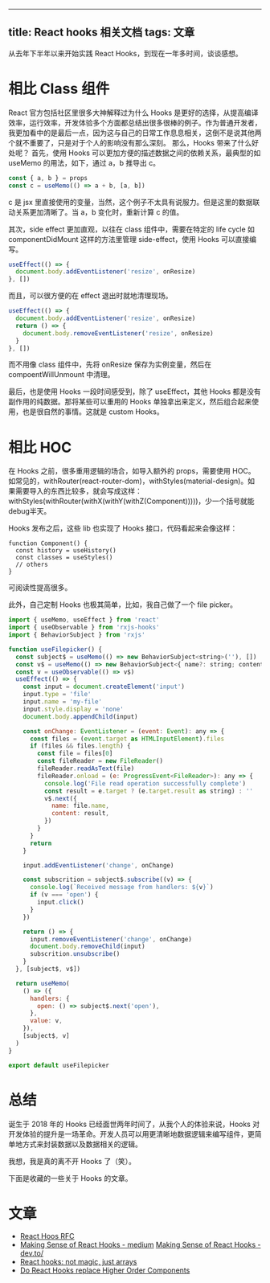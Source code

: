 
---
title: React hooks 相关文档
tags: 文章
---
从去年下半年以来开始实践 React Hooks，到现在一年多时间，谈谈感想。

# 相比 Class 组件
React 官方包括社区里很多大神解释过为什么 Hooks 是更好的选择，从提高编译效率，运行效率，开发体验多个方面都总结出很多很棒的例子。作为普通开发者，我更加看中的是最后一点，因为这与自己的日常工作息息相关，这倒不是说其他两个就不重要了，只是对于个人的影响没有那么深刻。
那么，Hooks 带来了什么好处呢？
首先，使用 Hooks 可以更加方便的描述数据之间的依赖关系，最典型的如 useMemo 的用法，如下，通过 a，b 推导出 c。

```javascript
const { a, b } = props
const c = useMemo(() => a + b, [a, b])
```
c 是 jsx 里直接使用的变量，当然，这个例子不太具有说服力。但是这里的数据联动关系更加清晰了。当 a，b 变化时，重新计算 c 的值。

其次，side effect 更加直观，以往在 class 组件中，需要在特定的 life cycle 如 componentDidMount 这样的方法里管理 side-effect，使用 Hooks 可以直接编写。
```javascript
useEffect(() => {
  document.body.addEventListener('resize', onResize)
}, [])
```
而且，可以很方便的在 effect 退出时就地清理现场。
```javascript
useEffect(() => {
  document.body.addEventListener('resize', onResize)
  return () => {
    document.body.removeEventListener('resize', onResize)
  }
}, [])
```
而不用像 class 组件中，先将 onResize 保存为实例变量，然后在 compoentWillUnmount 中清理。

最后，也是使用 Hooks 一段时间感受到，除了 useEffect，其他 Hooks 都是没有副作用的纯数据。那将某些可以重用的 Hooks 单独拿出来定义，然后组合起来使用，也是很自然的事情。这就是 custom Hooks。

# 相比 HOC
在 Hooks 之前，很多重用逻辑的场合，如导入额外的 props，需要使用 HOC。如常见的，withRouter(react-router-dom)，withStyles(material-design)。如果需要导入的东西比较多，就会写成这样：withStyles(withRouter(withX(withY(withZ(Component)))))，少一个括号就能debug半天。

Hooks 发布之后，这些 lib 也实现了 Hooks 接口，代码看起来会像这样：
```
function Component() {
  const history = useHistory()
  const classes = useStyles()
  // others
}
```
可阅读性提高很多。

此外，自己定制 Hooks 也极其简单，比如，我自己做了一个 file picker。

```javascript
import { useMemo, useEffect } from 'react'
import { useObservable } from 'rxjs-hooks'
import { BehaviorSubject } from 'rxjs'

function useFilepicker() {
  const subject$ = useMemo(() => new BehaviorSubject<string>(''), [])
  const v$ = useMemo(() => new BehaviorSubject<{ name?: string; content?: string } | null>(null), [])
  const v = useObservable(() => v$)
  useEffect(() => {
    const input = document.createElement('input')
    input.type = 'file'
    input.name = 'my-file'
    input.style.display = 'none'
    document.body.appendChild(input)

    const onChange: EventListener = (event: Event): any => {
      const files = (event.target as HTMLInputElement).files
      if (files && files.length) {
        const file = files[0]
        const fileReader = new FileReader()
        fileReader.readAsText(file)
        fileReader.onload = (e: ProgressEvent<FileReader>): any => {
          console.log('File read operation successfully complete')
          const result = e.target ? (e.target.result as string) : ''
          v$.next({
            name: file.name,
            content: result,
          })
        }
      }
      return
    }

    input.addEventListener('change', onChange)

    const subscrition = subject$.subscribe((v) => {
      console.log(`Received message from handlers: ${v}`)
      if (v === 'open') {
        input.click()
      }
    })

    return () => {
      input.removeEventListener('change', onChange)
      document.body.removeChild(input)
      subscrition.unsubscribe()
    }
  }, [subject$, v$])

  return useMemo(
    () => ({
      handlers: {
        open: () => subject$.next('open'),
      },
      value: v,
    }),
    [subject$, v]
  )
}

export default useFilepicker
```

# 总结
诞生于 2018 年的 Hooks 已经面世两年时间了，从我个人的体验来说，Hooks 对开发体验的提升是一场革命。开发人员可以用更清晰地数据逻辑来编写组件，更简单地方式来封装数据以及数据相关的逻辑。

我想，我是真的离不开 Hooks 了（笑）。

下面是收藏的一些关于 Hooks 的文章。
# 文章

* [React Hoos RFC](https://github.com/reactjs/rfcs/pull/68)
* [Making Sense of React Hooks - medium](https://medium.com/@dan_abramov/making-sense-of-react-hooks-fdbde8803889)
  [Making Sense of React Hooks - dev.to/](https://dev.to/dan_abramov/making-sense-of-react-hooks-2eib)
* [React hooks: not magic, just arrays](https://medium.com/@ryardley/react-hooks-not-magic-just-arrays-cd4f1857236e)
* [Do React Hooks replace Higher Order Components](https://medium.com/javascript-scene/do-react-hooks-replace-higher-order-components-hocs-7ae4a08b7b58)
